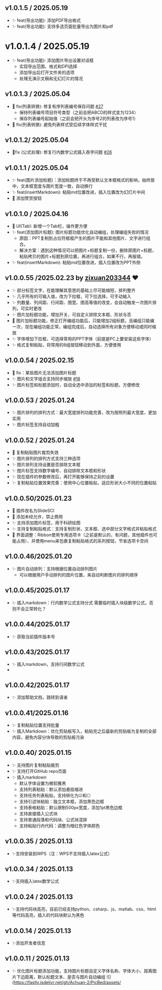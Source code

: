 ## v1.0.1.5 / 2025.05.19
- ✨ feat(导出功能): 添加PDF导出格式
- ✨ feat(导出功能): 支持多选页面批量导出为图片和pdf


# v1.0.1.4 / 2025.05.19
- ✨ feat(导出功能): 添加图片导出设置对话框
  - 实现导出范围、格式和DPI选择
  - 添加导出后打开文件夹的选项
  - 处理无演示文稿和无幻灯片的情况


## v1.0.1.3 / 2025.05.04
- 🐛 fix(列表转换): 修复有序列表编号保存问题 [#27](https://github.com/Achuan-2/my_ppt_plugin/issues/27)
  - 保持列表编号项目符号类型（之前会把ABCD的样式变为1234）
  - 保存列表编号起始值（之前会把开头为序号2的列表改为序号1）
- 🐛 fix(列表转换): 避免列表样式受后续字体样式干扰

## v1.0.1.2/ 2025.05.04
- 🐛fix (公式处理): 修复行内数学公式插入吞字问题 [#26](https://github.com/Achuan-2/my_ppt_plugin/issues/26)

## v1.0.1.1 / 2025.05.04

- ✨ feat(图片添加标题)：添加标题终于不再受默认文本框格式的影响，始终居中，文本框宽度与图片宽度一致，自动换行
- ✨ feat(insertMarkdown): 粘贴md位置改进，插入位置改为幻灯片中间
- 📝 添加赞赏按钮


## v1.0.1.0 / 2025.04.16 
- 💄 UI(Tab): 新增一个Tab栏，操作更方便
- ✨ feat(添加图片标题): 图片标题功能优化自动编组，处理编组失败的情况
    - 原因：PPT复制到占位符框框产生的图片不能和其他图片、文字进行组合。
    - 解决方案：遇到这种情况可以把图片+标题复制一份，删除原图片+标题，粘贴拷贝的图片+标题到原位置，再进行组合，如果不行，再报错。
- ✨ feat(insertMarkdown): 粘贴md位置改进，插入位置改为PPT外侧


## v1.0.0.55 /2025.02.23 by [zixuan203344](https://github.com/zixuan203344) ❤
- ✨ 部分标签文字，在能理解其意思的基础上尽可能缩短，排列整齐
- ✨ 几乎所有的可输入值，改为下拉框，可下拉选择，可手动输入
- ✨ 列数量、列间距、行间距、图宽、图高等值的改变，会自动触发一次图片排列，可实时更改
- ✨ 图片加标题功能，增加开关，可自定义排除文本框、形状与否
- 🐛 图片加标题功能，修正打开编组功能后，只能增加2组标题，且编组只能编一次，现在编组功能正常，编组完成后，自动选择所有对象方便移动或同时缩放
- ✨ 字体增加下拉框，可选择常用的PPT字体（前提是PC上要安装这些字体）
- ✨ 格式复制粘贴，将常用的8组按钮移动到外面，方便使用

## v1.0.0.54 / 2025.02.15
- 🐛 fix：某些图片无法添加图片标题
- ✨ 图片和文字组合支持同步缩放 [#18](https://github.com/Achuan-2/my_ppt_plugin/issues/18)
- ✨ 图片标签和标题添加时，自动全选中添加的标签和标题，方便修改

## v1.0.0.53 / 2025.01.24

- ✨ 图片排列的排列方式：最大宽度排列功能完善，改为按照列最大宽度，更加实用
- ✨ 图片标签支持自动加粗

## v1.0.0.52 / 2025.01.24

- 🐛 复制粘贴图片裁剪失效
- ✨ 图片排列的排列方式支持三种选项
- ✨ 图片排列支持设置是否排除文本框
- ✨ 图片标签支持数字编号、自动排除文本框和形状
- ✨ 现在插件的参数修改后，再打开能够保持之前的设置
- ✨ 复制粘贴位置效果完善：使用中心位置粘贴，适应形状大小不同的位置粘贴


## v1.0.0.50/2025.01.23

- 🎨 插件改名为SlideSCI
- 📝 添加未经允许，禁止商用
- ✨ 支持添加图片标签，用于科研绘图
- ✨ 支持复制粘贴格式：支持复制形状、文本框、选中部分文字格式并粘贴格式
- 💄 界面调整：Ribbon使用专用选项卡（之前是默认的，有问题，其他插件也可能占用）、并使用menu来包裹复制粘贴格式的系列按钮，节省选项卡空间

## v1.0.0.46/2025.01.20

- ✨ 图片自动排列：支持根据位置自动排列图片
  - 可以根据用户手动排列的图片位置，来自动判断图片的排列顺序

## v1.0.0.45/2025.01.17

- ✨ 插入markdown：行内数学公式支持分式
    需要临时插入块级数学公式，否则不会正常转化？

## v1.0.0.44/2025.01.17

- ✨ 获取当前插件版本号



## v1.0.0.43/2025.01.17

- ✨ 插入markdown，支持行间数学公式
- 

## v1.0.0.42/2025.01.17

- ✨ 添加帮助文档，跳转到语雀

## v1.0.0.41/2025.01.16
- ✨ 复制粘贴位置支持批量
- ✨ 插入Markdown：优化剪贴板写入，粘贴完之后最新的剪贴板为复制的全部内容，避免内容分块导致的剪贴板污染



## v1.0.0.40/ 2025.01.15
- ✨ 支持图片复制粘贴裁剪
- ✨ 支持打开GitHub repo页面
- ✨ 插入markdown
  - 默认字体设置为微软雅黑
  - 支持列表粘贴：默认添加悬挂缩进
  - 支持任务列表粘贴，支持转化为☑和☐
  - 支持引述块粘贴：独立文本框，添加黑色边框
  - 支持表格粘贴：默认限制500px宽度，添加1pt黑色边框
  - 支持直接插入公式块
  - 支持普通段落和代码块、公式块混排
  - 支持粘贴行内代码：调整为暗红色字体颜色


## v1.0.0.35 / 2025.01.13
- ✨支持安装到WPS（注：WPS不支持插入latex公式）

## v1.0.0.34 / 2025.01.13
- ✨支持插入latex数学公式

## v1.0.0.24 / 2025.01.13
- ✨支持代码块高亮，目前已经支持python、csharp、js、matlab、css、html等代码高亮，插入的代码块默认为黑色

##  v1.0.0.14 / 2025.01.13
- ✨添加开发者信息

## v1.0.0.11 / 2025.01.13

- ✨ 优化图片标题添加功能，支持图片标题自定义字体名称、字体大小、距离图片下边距离，默认标题文本、是否与图片自动编组
   ![](https://fastly.jsdelivr.net/gh/Achuan-2/PicBed/assets/
